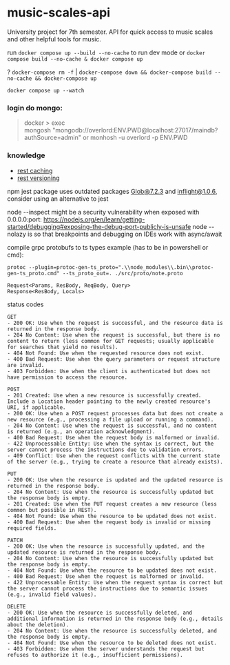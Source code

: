 # music-scales-api
University project for 7th semester. API for quick access to music scales and other helpful tools for music.

run `docker compose up --build --no-cache` to run dev mode or `docker compose build --no-cache & docker compose up`

? `docker-compose rm -f` | `docker-compose down && docker-compose build --no-cache && docker-compose up`

`docker compose up --watch`

### login do mongo:
> docker > exec \
> mongosh "mongodb://overlord:ENV.PWD@localhost:27017/maindb?authSource=admin"
> or
> monhosh -u overlord -p ENV.PWD

### knowledge
- [rest caching](https://restfulapi.net/caching/)
- [rest versioning](https://restfulapi.net/versioning/)


npm jest package uses outdated packages Glob@7.2.3 and inflight@1.0.6, consider using an alternative to jest

node --inspect might be a security vulnerability when exposed with 0.0.0.0:port: https://nodejs.org/en/learn/getting-started/debugging#exposing-the-debug-port-publicly-is-unsafe
node --nolazy is so that breakpoints and debugging on IDEs work with async/await

compile grpc protobufs to ts types example (has to be in powershell or cmd):
```
protoc --plugin=protoc-gen-ts_proto=".\\node_modules\\.bin\\protoc-gen-ts_proto.cmd" --ts_proto_out=. ./src/proto/note.proto
```


```
Request<Params, ResBody, ReqBody, Query>
Response<ResBody, Locals>
```

status codes
```
GET
- 200 OK: Use when the request is successful, and the resource data is returned in the response body.
- 204 No Content: Use when the request is successful, but there is no content to return (less common for GET requests; usually applicable for searches that yield no results).
- 404 Not Found: Use when the requested resource does not exist.
- 400 Bad Request: Use when the query parameters or request structure are invalid.
- 403 Forbidden: Use when the client is authenticated but does not have permission to access the resource.

POST
- 201 Created: Use when a new resource is successfully created. Include a Location header pointing to the newly created resource's URI, if applicable.
- 200 OK: Use when a POST request processes data but does not create a new resource (e.g., processing a file upload or running a command).
- 204 No Content: Use when the request is successful, and no content is returned (e.g., an operation acknowledgment).
- 400 Bad Request: Use when the request body is malformed or invalid.
- 422 Unprocessable Entity: Use when the syntax is correct, but the server cannot process the instructions due to validation errors.
- 409 Conflict: Use when the request conflicts with the current state of the server (e.g., trying to create a resource that already exists).

PUT
- 200 OK: Use when the resource is updated and the updated resource is returned in the response body.
- 204 No Content: Use when the resource is successfully updated but the response body is empty.
- 201 Created: Use when the PUT request creates a new resource (less common but possible in REST).
- 404 Not Found: Use when the resource to be updated does not exist.
- 400 Bad Request: Use when the request body is invalid or missing required fields.

PATCH
- 200 OK: Use when the resource is successfully updated, and the updated resource is returned in the response body.
- 204 No Content: Use when the resource is successfully updated but the response body is empty.
- 404 Not Found: Use when the resource to be updated does not exist.
- 400 Bad Request: Use when the request is malformed or invalid.
- 422 Unprocessable Entity: Use when the request syntax is correct but the server cannot process the instructions due to semantic issues (e.g., invalid field values).

DELETE
- 200 OK: Use when the resource is successfully deleted, and additional information is returned in the response body (e.g., details about the deletion).
- 204 No Content: Use when the resource is successfully deleted, and the response body is empty.
- 404 Not Found: Use when the resource to be deleted does not exist.
- 403 Forbidden: Use when the server understands the request but refuses to authorize it (e.g., insufficient permissions).
```